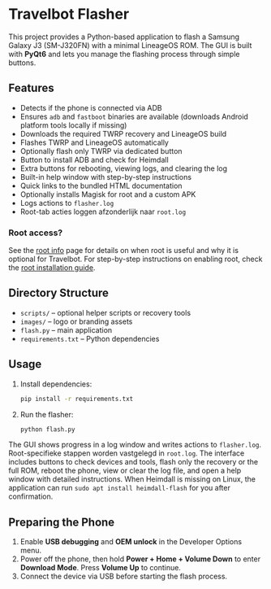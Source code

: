 # Travelbot Flasher

This project provides a Python-based application to flash a Samsung Galaxy J3 (SM-J320FN) with a minimal LineageOS ROM. The GUI is built with **PyQt6** and lets you manage the flashing process through simple buttons.

## Features
- Detects if the phone is connected via ADB
- Ensures `adb` and `fastboot` binaries are available (downloads Android platform tools locally if missing)
- Downloads the required TWRP recovery and LineageOS build
- Flashes TWRP and LineageOS automatically
- Optionally flash only TWRP via dedicated button
- Button to install ADB and check for Heimdall
- Extra buttons for rebooting, viewing logs, and clearing the log
- Built-in help window with step-by-step instructions
- Quick links to the bundled HTML documentation
- Optionally installs Magisk for root and a custom APK
- Logs actions to `flasher.log`
- Root-tab acties loggen afzonderlijk naar `root.log`

### Root access?

See the [root info](docs/root.html) page for details on when root is useful and why it is optional for Travelbot.
For step-by-step instructions on enabling root, check the [root installation guide](docs/root-install.html).

## Directory Structure
- `scripts/` – optional helper scripts or recovery tools
- `images/` – logo or branding assets
- `flash.py` – main application
- `requirements.txt` – Python dependencies

## Usage
1. Install dependencies:
   ```bash
   pip install -r requirements.txt
   ```
2. Run the flasher:
   ```bash
   python flash.py
   ```

The GUI shows progress in a log window and writes actions to `flasher.log`.
Root-specifieke stappen worden vastgelegd in `root.log`.
The interface includes buttons to check devices and tools, flash only the recovery or the full ROM, reboot the phone, view or clear the log file, and open a help window with detailed instructions. When Heimdall is missing on Linux, the application can run `sudo apt install heimdall-flash` for you after confirmation.

## Preparing the Phone

1. Enable **USB debugging** and **OEM unlock** in the Developer Options menu.
2. Power off the phone, then hold **Power + Home + Volume Down** to enter **Download Mode**. Press **Volume Up** to continue.
3. Connect the device via USB before starting the flash process.

